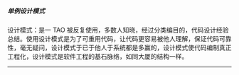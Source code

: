 ##### 单例设计模式

设计模式：是一 TAO 被反复使用，多数人知晓，经过分类编目的，代码设计经验总结。使用设计模式是为了可重用代码，让代码更容易被他人理解，保证代码可靠性，毫无疑问，设计模式于已于他人于系统都是多赢的，设计模式使代码编制真正工程化，设计模式是软件工程的基石脉络，如同大厦的结构一样。

---
